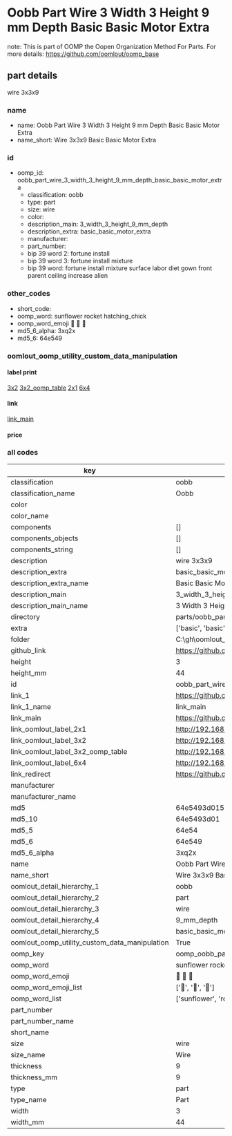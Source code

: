 # Oobb Part Wire 3 Width 3 Height 9 mm Depth Basic Basic Motor Extra  

note: This is part of OOMP the Oopen Organization Method For Parts. For more details: https://github.com/oomlout/oomp_base

##  part details
  



wire 3x3x9



### name
* name: Oobb Part Wire 3 Width 3 Height 9 mm Depth Basic Basic Motor Extra
* name_short: Wire 3x3x9 Basic Basic Motor Extra
### id
* oomp_id: oobb_part_wire_3_width_3_height_9_mm_depth_basic_basic_motor_extra
  * classification: oobb
  * type: part
  * size: wire
  * color: 
  * description_main: 3_width_3_height_9_mm_depth
  * description_extra: basic_basic_motor_extra
  * manufacturer: 
  * part_number: 
  * bip 39 word 2: fortune install
  * bip 39 word 3: fortune install mixture
  * bip 39 word: fortune install mixture surface labor diet gown front parent ceiling increase alien

### other_codes
* short_code: 
* oomp_word: sunflower rocket hatching_chick
* oomp_word_emoji :sunflower: :rocket: :hatching_chick:
* md5_6_alpha: 3xq2x
* md5_6: 64e549






### oomlout_oomp_utility_custom_data_manipulation
#### label print
[3x2](http://192.168.1.245:1112/?label=oomp%203xq2x)
[3x2_oomp_table](http://192.168.1.108:1112/?label=oomp%203xq2x)
[2x1](http://192.168.1.242:1112/?label=oomp%203xq2x)
[6x4](http://192.168.1.55:1112/?label=oomp%203xq2x)    

#### link

[link_main](https://github.com/oomlout/oomlout_oobb_version_4_generated_parts/tree/main/navigation_oomp/oobb/part/wire/3_width_3_height_9_mm_depth/basic_basic_motor_extra/part)                              

#### price







### all codes 
| key | value |  
| --- | --- |  
| classification | oobb |  
| classification_name | Oobb |  
| color |  |  
| color_name |  |  
| components | [] |  
| components_objects | [] |  
| components_string | [] |  
| description | wire 3x3x9 |  
| description_extra | basic_basic_motor_extra |  
| description_extra_name | Basic Basic Motor Extra |  
| description_main | 3_width_3_height_9_mm_depth |  
| description_main_name | 3 Width 3 Height 9 mm Depth |  
| directory | parts/oobb_part_wire_3_width_3_height_9_mm_depth_basic_basic_motor_extra |  
| extra | ['basic', 'basic', 'motor'] |  
| folder | C:\gh\oomlout_oobb_version_4_generated_parts\parts\oobb_part_wire_3_width_3_height_9_mm_depth_basic_basic_motor_extra |  
| github_link | https://github.com/oomlout/oomlout_oomp_part_src/tree/main/parts/oobb_part_wire_3_width_3_height_9_mm_depth_basic_basic_motor_extra |  
| height | 3 |  
| height_mm | 44 |  
| id | oobb_part_wire_3_width_3_height_9_mm_depth_basic_basic_motor_extra |  
| link_1 | https://github.com/oomlout/oomlout_oobb_version_4_generated_parts/tree/main/navigation_oomp/oobb/part/wire/3_width_3_height_9_mm_depth/basic_basic_motor_extra/part |  
| link_1_name | link_main |  
| link_main | https://github.com/oomlout/oomlout_oobb_version_4_generated_parts/tree/main/navigation_oomp/oobb/part/wire/3_width_3_height_9_mm_depth/basic_basic_motor_extra/part |  
| link_oomlout_label_2x1 | http://192.168.1.242:1112/?label=oomp%203xq2x |  
| link_oomlout_label_3x2 | http://192.168.1.245:1112/?label=oomp%203xq2x |  
| link_oomlout_label_3x2_oomp_table | http://192.168.1.108:1112/?label=oomp%203xq2x |  
| link_oomlout_label_6x4 | http://192.168.1.55:1112/?label=oomp%203xq2x |  
| link_redirect | https://github.com/oomlout/oomlout_oobb_version_4_generated_parts/tree/main/parts/oobb_wire_03_03_09_ex_basic_basic_motor |  
| manufacturer |  |  
| manufacturer_name |  |  
| md5 | 64e5493d015d4ca4f6be2da31c9d5adc |  
| md5_10 | 64e5493d01 |  
| md5_5 | 64e54 |  
| md5_6 | 64e549 |  
| md5_6_alpha | 3xq2x |  
| name | Oobb Part Wire 3 Width 3 Height 9 mm Depth Basic Basic Motor Extra |  
| name_short | Wire 3x3x9 Basic Basic Motor Extra |  
| oomlout_detail_hierarchy_1 | oobb |  
| oomlout_detail_hierarchy_2 | part |  
| oomlout_detail_hierarchy_3 | wire |  
| oomlout_detail_hierarchy_4 | 9_mm_depth |  
| oomlout_detail_hierarchy_5 | basic_basic_motor_extra |  
| oomlout_oomp_utility_custom_data_manipulation | True |  
| oomp_key | oomp_oobb_part_wire_3_width_3_height_9_mm_depth_basic_basic_motor_extra |  
| oomp_word | sunflower rocket hatching_chick |  
| oomp_word_emoji | :sunflower: :rocket: :hatching_chick: |  
| oomp_word_emoji_list | [':sunflower:', ':rocket:', ':hatching_chick:'] |  
| oomp_word_list | ['sunflower', 'rocket', 'hatching_chick'] |  
| part_number |  |  
| part_number_name |  |  
| short_name |  |  
| size | wire |  
| size_name | Wire |  
| thickness | 9 |  
| thickness_mm | 9 |  
| type | part |  
| type_name | Part |  
| width | 3 |  
| width_mm | 44 |  
